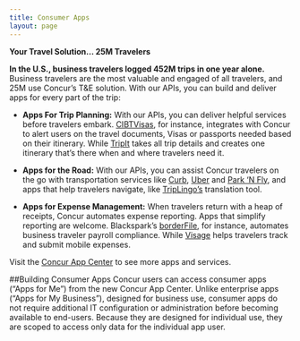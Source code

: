 ```yaml
---
title: Consumer Apps
layout: page
---
```



**Your Travel Solution… 25M Travelers**

**In the U.S., business travelers logged 452M trips in one year alone.** Business travelers are the most valuable and engaged of all travelers, and 25M use Concur’s T&E solution. With our APIs, you can build and deliver apps for every part of the trip:

 

*  **Apps For Trip Planning:** With our APIs, you can deliver helpful services before travelers embark. [CIBTVisas](https://www.concur.com/en-us/app-center/listing/nBxalhQlg0zXrpFaTKBLtYeJ5/CIBTvisas-Travel-Documents "CIBTVisas"), for instance, integrates with Concur to alert users on the travel documents, Visas or passports needed based on their itinerary. While [TripIt](https://www.concur.com/en-us/app-center/listing/nBxIQdjJe26HMrcyzCOnxyBi7/TripIt-from-Concur "Tripit") takes all trip details and creates one itinerary that’s there when and where travelers need it.
 
 
*  **Apps for the Road:** With our APIs, you can assist Concur travelers on the go with transportation services like [Curb](https://www.concur.com/en-us/app-center/listing/nBRB8odGjGW1jIO4kXwZsaDZY/Curb "Curb"), [Uber](https://www.concur.com/en-us/app-center/listing/nBxVUUAx3XUp1NZPM2XrADp0yTQ/Uber "Uber") and [Park ‘N Fly](https://www.concur.com/en-us/app-center/listing/nBxQFi1Azy9vsSne$px6EQxmCK/Park-%D4N-Fly-Network "ParkandFly"), and apps that help travelers navigate, like [TripLingo’s](https://www.concur.com/en-us/app-center/listing/nBxOn1HrADL9v1B$sMUfA$pSjbv/TripLingo- "TripLingo") translation tool.
 
 
*  **Apps for Expense Management:** When travelers return with a heap of receipts, Concur automates expense reporting. Apps that simplify reporting are welcome. Blackspark’s [borderFile](https://www.concur.com/en-us/app-center/listing/nDuyQYXiLirrb8645HILsgCA/borderFile "borderfile"), for instance, automates business traveler payroll compliance. While [Visage](https://developer.concur.com/case-study/visage "visage") helps travelers track and submit mobile expenses.
 
 
 

Visit the [Concur App Center](https://www.concur.com/en-us/app-center "App Center") to see more apps and services.

##Building Consumer Apps
Concur users can access consumer apps (“Apps for Me”) from the new Concur App Center. Unlike enterprise apps (“Apps for My Business”), designed for business use, consumer apps do not require additional IT configuration or administration before becoming available to end-users. Because they are designed for individual use, they are scoped to access only data for the individual app user.

